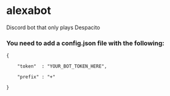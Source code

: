 # alexabot
Discord bot that only plays Despacito


### You need to add a config.json file with the following:

`{ `

`    "token"  : "YOUR_BOT_TOKEN_HERE",`
    
`    "prefix" : "+"`
    
`}`
